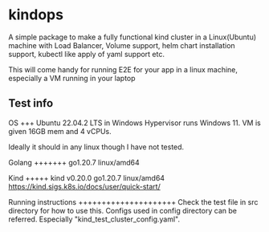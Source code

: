 # kindops

A simple package to make a fully functional kind cluster in a Linux(Ubuntu) 
machine with Load Balancer, Volume support, helm chart installation support, 
kubectl like apply of yaml support etc.

This will come handy for running E2E for your app in a linux machine, 
especially a VM running in your laptop

## Test info 

OS
+++
Ubuntu 22.04.2 LTS in Windows Hypervisor runs Windows 11. VM is given 16GB mem 
and 4 vCPUs.

Ideally it should in any linux though I have not tested.

Golang
+++++++
go1.20.7 linux/amd64

Kind
+++++
kind v0.20.0 go1.20.7 linux/amd64
https://kind.sigs.k8s.io/docs/user/quick-start/

Running instructions
+++++++++++++++++++++
Check the test file in src directory for how to use this.
Configs used in config directory can be referred. Especially 
"kind_test_cluster_config.yaml".
